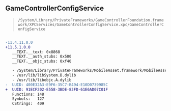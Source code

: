 ## GameControllerConfigService

> `/System/Library/PrivateFrameworks/GameControllerFoundation.framework/XPCServices/GameControllerConfigService.xpc/GameControllerConfigService`

```diff

-11.4.11.0.0
+11.5.1.0.0
   __TEXT.__text: 0x8868
   __TEXT.__auth_stubs: 0x500
   __TEXT.__objc_stubs: 0xf40

   - /System/Library/PrivateFrameworks/MobileAsset.framework/MobileAsset
   - /usr/lib/libSystem.B.dylib
   - /usr/lib/libobjc.A.dylib
-  UUID: 400E32A3-E9F6-35C7-B494-E10D0739985C
+  UUID: 91ECF202-E558-3BDE-83FD-61E6AD07C01F
   Functions: 148
   Symbols:   127
   CStrings:  409

```
